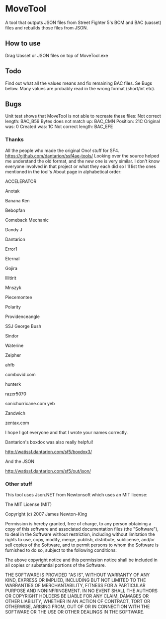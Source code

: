 # MoveTool
A tool that outputs JSON files from Street Fighter 5's BCM and BAC (uasset) files and rebuilds those files from JSON.

## How to use
Drag Uasset or JSON files on top of MoveTool.exe

## Todo
Find out what all the values means and fix remaining BAC files. Se Bugs below.
Many values are probably read in the wrong format (short/int etc).

## Bugs
Unit test shows that MoveTool is not able to recreate these files:
  Not correct length: BAC_B59
  Bytes does not match up: BAC_CMN Position: 21C Original was: 0 Created was: 1C
  Not correct length: BAC_EFE
  
### Thanks
All the people who made the original Ono! stuff for SF4.
https://github.com/dantarion/ssf4ae-tools/
Looking over the source helped me understand the old format, and the new one is very similar.
I don't know everyone involved in that project or what they each did so I'll list the ones mentioned in the tool's About page in alphabetical order:

ACCELERATOR

Anotak

Banana Ken

Bebopfan

Comeback Mechanic

Dandy J

Dantarion

Error1

Eternal

Gojira

Illitirit

Mnszyk

Piecemontee

Polarity

Providenceangle

SSJ George Bush

Sindor

Waterine

Zeipher

ahfb

combovid.com

hunterk

razer5070

sonichurricane.com
yeb

Zandwich

zentax.com

I hope I got everyone and that I wrote your names correctly.

Dantarion's boxdox was also really helpful!

http://watissf.dantarion.com/sf5/boxdox3/

And the JSON

http://watissf.dantarion.com/sf5/out/json/

### Other stuff
This tool uses Json.NET from Newtonsoft which uses an MIT license:

The MIT License (MIT)

Copyright (c) 2007 James Newton-King

Permission is hereby granted, free of charge, to any person obtaining a copy of this software and associated documentation files (the "Software"), to deal in the Software without restriction, including without limitation the rights to use, copy, modify, merge, publish, distribute, sublicense, and/or sell copies of the Software, and to permit persons to whom the Software is furnished to do so, subject to the following conditions:

The above copyright notice and this permission notice shall be included in all copies or substantial portions of the Software.

THE SOFTWARE IS PROVIDED "AS IS", WITHOUT WARRANTY OF ANY KIND, EXPRESS OR IMPLIED, INCLUDING BUT NOT LIMITED TO THE WARRANTIES OF MERCHANTABILITY, FITNESS FOR A PARTICULAR PURPOSE AND NONINFRINGEMENT. IN NO EVENT SHALL THE AUTHORS OR COPYRIGHT HOLDERS BE LIABLE FOR ANY CLAIM, DAMAGES OR OTHER LIABILITY, WHETHER IN AN ACTION OF CONTRACT, TORT OR OTHERWISE, ARISING FROM, OUT OF OR IN CONNECTION WITH THE SOFTWARE OR THE USE OR OTHER DEALINGS IN THE SOFTWARE.
